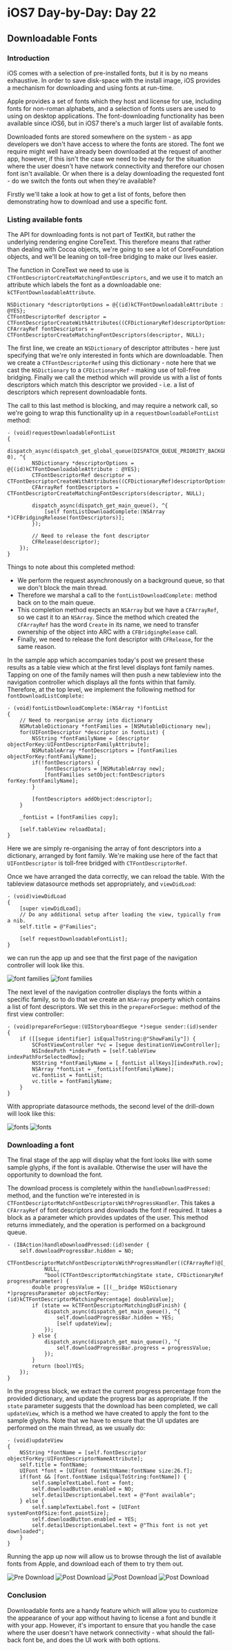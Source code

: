 # iOS7 Day-by-Day: Day 22
## Downloadable Fonts

### Introduction

iOS comes with a selection of pre-installed fonts, but it is by no means
exhaustive. In order to save disk-space with the install image, iOS provides a
mechanism for downloading and using fonts at run-time.

Apple provides a set of fonts which they host and license for use, including
fonts for non-roman alphabets, and a selection of fonts users are used to using
on desktop applications. The font-downloading functionality has been available
since iOS6, but in iOS7 there's a much larger list of available fonts.

Downloaded fonts are stored somewhere on the system - as app developers we don't
have access to where the fonts are stored. The font we require might well have
already been downloaded at the request of another app, however, if this isn't the
case we need to be ready for the situation where the user doesn't have network
connectivity and therefore our chosen font isn't available. Or when there is a
delay downloading the requested font - do we switch the fonts out when they're
available?

Firstly we'll take a look at how to get a list of fonts, before then demonstrating
how to download and use a specific font.


### Listing available fonts

The API for downloading fonts is not part of TextKit, but rather the underlying
rendering engine CoreText. This therefore means that rather than dealing with
Cocoa objects, we're going to see a lot of CoreFoundation objects, and we'll be
leaning on toll-free bridging to make our lives easier.

The function in CoreText we need to use is `CTFontDescriptorCreateMatchingFontDescriptors`,
and we use it to match an attribute which labels the font as a downloadable one:
`kCTFontDownloadableAttribute`.

    NSDictionary *descriptorOptions = @{(id)kCTFontDownloadableAttribute : @YES};
    CTFontDescriptorRef descriptor = CTFontDescriptorCreateWithAttributes((CFDictionaryRef)descriptorOptions);
    CFArrayRef fontDescriptors = CTFontDescriptorCreateMatchingFontDescriptors(descriptor, NULL);

The first line, we create an `NSDictionary` of descriptor attributes - here just
specifying that we're only interested in fonts which are downloadable. Then we
create a `CTFontDescriptorRef` using this dictionary - note here that we cast
the `NSDictionary` to a `CFDictionaryRef` - making use of toll-free bridging.
Finally we call the method which will provide us with a list of fonts descriptors
which match this descriptor we provided - i.e. a list of descriptors which represent
downloadable fonts.

The call to this last method is blocking, and may require a network call, so we're
going to wrap this functionality up in a `requestDownloadableFontList` method:

    - (void)requestDownloadableFontList
    {
        dispatch_async(dispatch_get_global_queue(DISPATCH_QUEUE_PRIORITY_BACKGROUND, 0), ^{
            NSDictionary *descriptorOptions = @{(id)kCTFontDownloadableAttribute : @YES};
            CTFontDescriptorRef descriptor = CTFontDescriptorCreateWithAttributes((CFDictionaryRef)descriptorOptions);
            CFArrayRef fontDescriptors = CTFontDescriptorCreateMatchingFontDescriptors(descriptor, NULL);
            
            dispatch_async(dispatch_get_main_queue(), ^{
                [self fontListDownloadComplete:(NSArray *)CFBridgingRelease(fontDescriptors)];
            });
            
            // Need to release the font descriptor
            CFRelease(descriptor);
        });   
    }

Things to note about this completed method:

- We perform the request asynchronously on a background queue, so that we don't
block the main thread.
- Therefore we marshal a call to the `fontListDownloadComplete:` method back on
to the main queue.
- This completion method expects an `NSArray` but we have a `CFArrayRef`, so we
cast it to an `NSArray`. Since the method which created the `CFArrayRef` has the
word `Create` in its name, we need to transfer ownership of the object into ARC
with a `CFBridgingRelease` call.
- Finally, we need to release the font descriptor with `CFRelease`, for the same
reason.

In the sample app which accompanies today's post we present these results as a
table view which at the first level displays font family names. Tapping on one
of the family names will then push a new tableview into the navigation controller
which displays all the fonts within that family. Therefore, at the top level, we
implement the following method for `fontDownloadListComplete:`

    - (void)fontListDownloadComplete:(NSArray *)fontList
    {
        // Need to reorganise array into dictionary
        NSMutableDictionary *fontFamilies = [NSMutableDictionary new];
        for(UIFontDescriptor *descriptor in fontList) {
            NSString *fontFamilyName = [descriptor objectForKey:UIFontDescriptorFamilyAttribute];
            NSMutableArray *fontDescriptors = [fontFamilies objectForKey:fontFamilyName];
            if(!fontDescriptors) {
                fontDescriptors = [NSMutableArray new];
                [fontFamilies setObject:fontDescriptors forKey:fontFamilyName];
            }
            
            [fontDescriptors addObject:descriptor];
        }
        
        _fontList = [fontFamilies copy];
        
        [self.tableView reloadData];
    }

Here we are simply re-organising the array of font descriptors into a dictionary,
arranged by font family. We're making use here of the fact that `UIFontDescriptor`
is toll-free bridged with `CTFontDescriptorRef`.

Once we have arranged the data correctly, we can reload the table. With the
tableview datasource methods set appropriately, and `viewDidLoad`:

    - (void)viewDidLoad
    {
        [super viewDidLoad];
        // Do any additional setup after loading the view, typically from a nib.
        self.title = @"Families";
        
        [self requestDownloadableFontList];
    }

we can run the app up and see that the first page of the navigation controller
will look like this.

![font families](img/fonts-families1.png)
![font families](img/fonts-families2.png)

The next level of the navigation controller displays the fonts within a specific
family, so to do that we create an `NSArray` property which contains a list of
font descriptors. We set this in the `prepareForSegue:` method of the first view
controller:

    - (void)prepareForSegue:(UIStoryboardSegue *)segue sender:(id)sender
    {
        if ([[segue identifier] isEqualToString:@"ShowFamily"]) {
            SCFontViewController *vc = [segue destinationViewController];
            NSIndexPath *indexPath = [self.tableView indexPathForSelectedRow];
            NSString *fontFamilyName = [_fontList allKeys][indexPath.row];
            NSArray *fontList = _fontList[fontFamilyName];
            vc.fontList = fontList;
            vc.title = fontFamilyName;
        }
    }

With appropriate datasource methods, the second level of the drill-down will
look like this:

![fonts](img/fonts-fonts1.png)
![fonts](img/fonts-fonts2.png)

### Downloading a font

The final stage of the app will display what the font looks like with some sample
glyphs, if the font is available. Otherwise the user will have the opportunity
to download the font.

The download process is completely within the `handleDownloadPressed:` method, and
the function we're interested in is `CTFontDescriptorMatchFontDescriptorsWithProgressHandler`.
This takes a `CFArrayRef` of font descriptors and downloads the font if required.
It takes a block as a parameter which provides updates of the user. This method
returns immediately, and the operation is performed on a background queue. 

    - (IBAction)handleDownloadPressed:(id)sender {
        self.downloadProgressBar.hidden = NO;
        CTFontDescriptorMatchFontDescriptorsWithProgressHandler((CFArrayRef)@[_fontDescriptor],
                NULL,
                ^bool(CTFontDescriptorMatchingState state, CFDictionaryRef progressParameter) {
            double progressValue = [[(__bridge NSDictionary *)progressParameter objectForKey:(id)kCTFontDescriptorMatchingPercentage] doubleValue];
            if (state == kCTFontDescriptorMatchingDidFinish) {
                dispatch_async(dispatch_get_main_queue(), ^{
                    self.downloadProgressBar.hidden = YES;
                    [self updateView];
                });
            } else {
                dispatch_async(dispatch_get_main_queue(), ^{
                    self.downloadProgressBar.progress = progressValue;
                });
            }
            return (bool)YES;
        });
    }

In the progress block, we extract the current progress percentage from the
provided dictionary, and update the progress bar as appropriate. If the `state`
parameter suggests that the download has been completed, we call `updateView`, 
which is a method we have created to apply the font to the sample glyphs. Note
that we have to ensure that the UI updates are performed on the main thread, as
we usually do:

    - (void)updateView
    {
        NSString *fontName = [self.fontDescriptor objectForKey:UIFontDescriptorNameAttribute];
        self.title = fontName;
        UIFont *font = [UIFont fontWithName:fontName size:26.f];
        if(font && [font.fontName isEqualToString:fontName]) {
            self.sampleTextLabel.font = font;
            self.downloadButton.enabled = NO;
            self.detailDescriptionLabel.text = @"Font available";
        } else {
            self.sampleTextLabel.font = [UIFont systemFontOfSize:font.pointSize];
            self.downloadButton.enabled = YES;
            self.detailDescriptionLabel.text = @"This font is not yet downloaded";
        }
    }

Running the app up now will allow us to browse through the list of available fonts
from Apple, and download each of them to try them out.

![Pre Download](img/fonts-download1-pre.png)
![Post Download](img/fonts-download1-post.png)
![Post Download](img/fonts-download2-post.png)
![Post Download](img/fonts-download3-post.png)

### Conclusion

Downloadable fonts are a handy feature which will allow you to customize the
appearance of your app without having to license a font and bundle it with your
app. However, it's important to ensure that you handle the case where the user
doesn't have network connectivity - what should the fall-back font be, and does
the UI work with both options.

